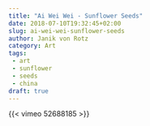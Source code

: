 ```yaml
---
title: "Ai Wei Wei - Sunflower Seeds"
date: 2018-07-10T19:32:45+02:00
slug: ai-wei-wei-sunflower-seeds
author: Janik von Rotz
category: Art
tags:
 - art
 - sunflower
 - seeds
 - china
draft: true
---
```


{{< vimeo 52688185 >}} 
